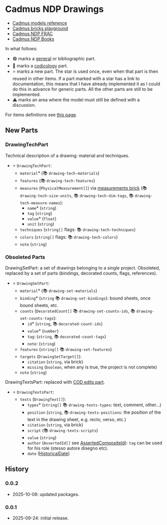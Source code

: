 ﻿# Cadmus NDP Drawings

- [Cadmus models reference](https://myrmex.github.io/overview/cadmus/dev/models/)
- [Cadmus bricks playground](https://cadmus-bricks.fusi-soft.com/)
- [Cadmus NDP FRAC](https://github.com/vedph/cadmus-ndp-frac)
- [Cadmus NDP Books](https://github.com/vedph/cadmus-ndp-books)

In what follows:

- 🟢 marks a [general](https://vedph.github.io/cadmus-doc/models/shared.html#general) or bibliographic part.
- 📖 marks a [codicology](https://vedph.github.io/cadmus-doc/models/shared.html#codicology) part.
- ⭐ marks a new part. The star is used once, even when that part is then reused in other items. If a part marked with a star has a link to documentation, this means that I have already implemented it as I could do this in advance for generic parts. All the other parts are still to be implemented.
- ⚠️ marks an area where the model must still be defined with a discussion.

For items definitions see [this page](https://github.com/vedph/cadmus-ndp-api).

## New Parts

### DrawingTechPart

Technical description of a drawing: material and techniques.

- ⭐ `DrawingTechPart`:
  - `material`\* (📚 `drawing-tech-materials`)
  - `features` (📚 `drawing-tech-features`)
  - `measures` (`PhysicalMeasurement[]`) via [measurements brick](https://github.com/vedph/cadmus-bricks-shell-v3/tree/master/projects/myrmidon/cadmus-mat-physical-size#physicalmeasurementset) (📚 `drawing-tech-size-units`, 📚 `drawing-tech-dim-tags`, 📚 `drawing-tech-measure-names`):
    - `name`\* (`string`)
    - `tag` (`string`)
    - `value`\* (`float`)
    - `unit` (`string`)
  - `techniques` (`string[]` flags: 📚 `drawing-tech-techniques`)
  - `colors` (`string[]` flags: 📚 `drawing-tech-colors`)
  - `note` (`string`)

### Obsoleted Parts

DrawingSetPart: a set of drawings belonging to a single project. Obsoleted, replaced by a set of parts (bindings, decorated counts, flags, references).

- ⭐ `DrawingSetPart`:
  - `material`\* (📚 `drawing-set-materials`)
  - `binding`\* (`string` 📚 `drawing-set-bindings`): bound sheets, once bound sheets, etc.
  - `counts` (`DecoratedCount[]` 📚 `drawing-set-counts-ids`, 📚 `drawing-set-counts-tags`):
    - `id`\* (`string`, 📚 `decorated-count-ids`)
    - `value`\* (`number`)
    - `tag`: (`string`, 📚 `decorated-count-tags`)
    - `note`: (`string`)
  - `features` (`string[]` 📚 `drawing-set-features`)
  - `targets` (`DrawingSetTarget[]`):
    - `citation` (`string`, via brick)
    - `missing` (`boolean`, when any is true, the project is not complete)
  - `note` (`string`)

DrawingTextsPart: replaced with [COD edits part](https://github.com/vedph/cadmus-codicology/blob/master/docs/cod-edits.md).

- ⭐ `DrawingTextsPart`:
  - `texts` (`DrawingText[]`):
    - `types`\* (`string[]` 📚 `drawing-texts-types`: text, comment, other...)
    - `position` (`string`, 📚 `drawing-texts-positions`: the position of the text in the drawing sheet, e.g. recto, verso, etc.)
    - `citation` (`string`, via brick)
    - `script` (📚 `drawing-texts-scripts`)
    - `value` (`string`)
    - `author` (`AssertedId[]` see [AssertedCompositeId](https://github.com/vedph/cadmus-bricks-shell-v3/blob/master/projects/myrmidon/cadmus-refs-asserted-ids/README.md#asserted-composite-id)): `tag` can be used for his role (stesso autore disegno etc).
    - `date` ([HistoricalDate](https://github.com/vedph/cadmus-bricks-shell-v3/blob/master/projects/myrmidon/cadmus-refs-historical-date/README.md))

## History

### 0.0.2

-  2025-10-08: updated packages.

### 0.0.1

- 2025-09-24: initial release.
